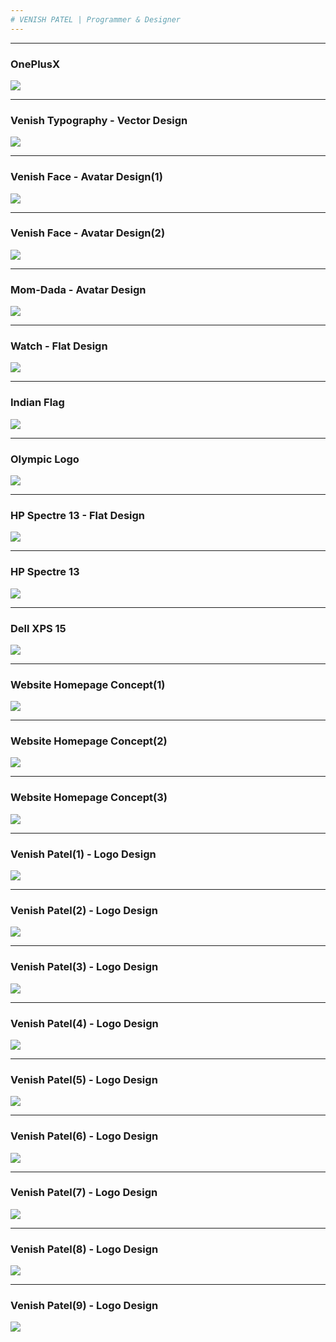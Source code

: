 ```yaml
---
# VENISH PATEL | Programmer & Designer
---
```



---
### OnePlusX
![](OnePlusX.jpg)

---

### Venish Typography - Vector Design
![](Venish-1.jpg)

---

### Venish Face - Avatar Design(1)
![](VenishAvatar-5.png)

---

### Venish Face - Avatar Design(2)
![](VenishAvatar-4.jpg)

---

### Mom-Dada - Avatar Design
![](Mamma-Daddy-6.jpg)

---

### Watch - Flat Design
![](Watch.jpg	)

---

### Indian Flag
![](IndianFlag.jpg)

---

### Olympic Logo
![](Olympic.jpg)

---

### HP Spectre 13 - Flat Design
![](HpSpectre13-Top-2016-1.jpg)

---

### HP Spectre 13
![](HpSpectre13-2016.png)

---

### Dell XPS 15 
![](DellXPS15Top.jpg)

---

### Website Homepage Concept(1)
![](Wanice_website.jpg)

---

### Website Homepage Concept(2)
![](Wanice_website.png)

---

### Website Homepage Concept(3)
![](Mysite2.jpg)

---

### Venish Patel(1) - Logo Design
![](VenishPatel-5.jpg)

---

### Venish Patel(2) - Logo Design
![](VenishPatel-3.png)

---

### Venish Patel(3) - Logo Design
![](VenishPatel-4.png)

---

### Venish Patel(4) - Logo Design
![](W_Material_logo3.jpg)

---

### Venish Patel(5) - Logo Design
![](W_Material_logo4.jpg)

---

### Venish Patel(6) - Logo Design
![](W_round_logo1.jpg)

---

### Venish Patel(7) - Logo Design
![](VenishLogo.jpg)

---

### Venish Patel(8) - Logo Design
![](VenishLogo1.jpg)

---

### Venish Patel(9) - Logo Design
![](VenishLogo11.jpg)
